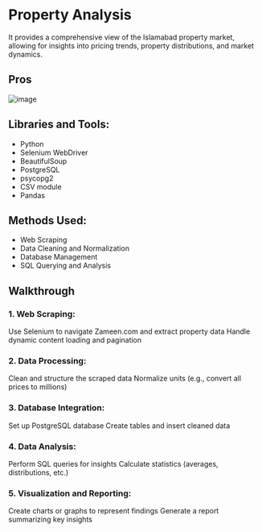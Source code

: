 # Property Analysis

It provides a comprehensive view of the Islamabad property market, allowing for insights into pricing trends, property distributions, and market dynamics.
## Pros
![image](https://github.com/user-attachments/assets/fd291747-f21c-4c21-9605-6d485051135a)

## Libraries and Tools:
- Python
- Selenium WebDriver
- BeautifulSoup
- PostgreSQL
- psycopg2
- CSV module
- Pandas

## Methods Used:
- Web Scraping
- Data Cleaning and Normalization
- Database Management
- SQL Querying and Analysis

## Walkthrough

### 1. Web Scraping:
Use Selenium to navigate Zameen.com and extract property data
Handle dynamic content loading and pagination

### 2. Data Processing:
Clean and structure the scraped data
Normalize units (e.g., convert all prices to millions)

### 3. Database Integration:
Set up PostgreSQL database
Create tables and insert cleaned data

### 4. Data Analysis:
Perform SQL queries for insights
Calculate statistics (averages, distributions, etc.)

### 5. Visualization and Reporting:
Create charts or graphs to represent findings
Generate a report summarizing key insights


